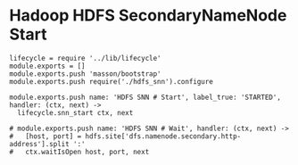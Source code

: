 
# Hadoop HDFS SecondaryNameNode Start

    lifecycle = require '../lib/lifecycle'
    module.exports = []
    module.exports.push 'masson/bootstrap'
    module.exports.push require('./hdfs_snn').configure

    module.exports.push name: 'HDFS SNN # Start', label_true: 'STARTED', handler: (ctx, next) ->
      lifecycle.snn_start ctx, next

    # module.exports.push name: 'HDFS SNN # Wait', handler: (ctx, next) ->
    #   [host, port] = hdfs.site['dfs.namenode.secondary.http-address'].split ':'
    #   ctx.waitIsOpen host, port, next
